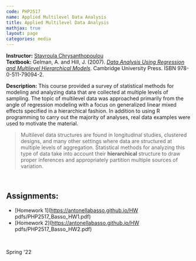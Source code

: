 ```yaml
---
code: PHP2517
name: Applied Multilevel Data Analysis
title: Applied Multilevel Data Analysis
mathjax: true
layout: page
categories: media
---
```


**Instructor:** [Stavroula Chrysanthopoulou](https://vivo.brown.edu/display/schrysan) <br>
**Textbook:** Gelman, A. and Hill, J. (2007). [*Data Analysis Using Regression and Multilevel Hierarchical Models*](https://www.cambridge.org/highereducation/books/data-analysis-using-regression-and-multilevel-hierarchical-models/32A29531C7FD730C3A68951A17C9D983#overview). Cambridge University Press. ISBN 978-0-511-79094-2.

**Description:** This course provided a survey of statistical methods for modeling and analyzing data that are collected at multiple levels of sampling. The topic of multilevel data was approached primarily from the angle of regression modeling with a focus on generalized linear mixed effects specified in a hierarchical fashion. In addition to using R programming to carry out the majority of analyses, real data examples were used to motivate the material.

>  Multilevel data structures are found in longitudinal studies, clustered designs, and many other settings where data are structured at multiple levels of aggregation. Statistical methods for analyzing this type of data take into account their **hierarchical** structure to draw proper inferences and appropriately partition multiple sources of variation.

<br>

<h2>Assignments:</h2>

- [Homework 1](https://antonellabasso.github.io/HW pdfs/PHP2517_Basso_HW1.pdf)
- [Homework 2](https://antonellabasso.github.io/HW pdfs/PHP2517_Basso_HW2.pdf)
  
&nbsp; 

Spring '22
